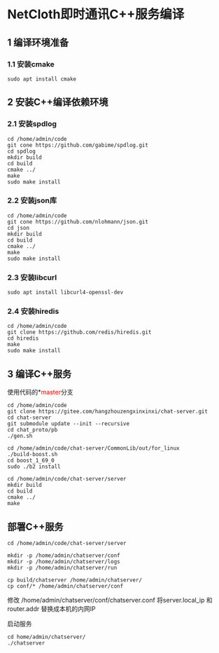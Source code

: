 # NetCloth即时通讯C++服务编译
## 1 编译环境准备

### 1.1 安装cmake

```
sudo apt install cmake
```


## 2 安装C++编译依赖环境

### 2.1 安装spdlog

```
cd /home/admin/code
git cone https://github.com/gabime/spdlog.git
cd spdlog
mkdir build
cd build
cmake ../
make
sudo make install
```

### 2.2 安装json库
```
cd /home/admin/code
git cone https://github.com/nlohmann/json.git
cd json
mkdir build
cd build
cmake ../
make
sudo make install
```

### 2.3 安装libcurl

```
sudo apt install libcurl4-openssl-dev
```

### 2.4 安装hiredis

```
cd /home/admin/code
git clone https://github.com/redis/hiredis.git
cd hiredis
make
sudo make install
```

## 3 编译C++服务
使用代码的*<font color=red>master</font>分支

```
cd /home/admin/code
git clone https://gitee.com/hangzhouzengxinxinxi/chat-server.git
cd chat-server
git submodule update --init --recursive
cd chat_proto/pb
./gen.sh

cd /home/admin/code/chat-server/CommonLib/out/for_linux
./build-boost.sh
cd boost_1_69_0
sudo ./b2 install

cd /home/admin/code/chat-server/server
mkdir build
cd build
cmake ../
make
```

## 部署C++服务

```
cd /home/admin/code/chat-server/server

mkdir -p /home/admin/chatserver/conf
mkdir -p /home/admin/chatserver/logs
mkdir -p /home/admin/chatserver/run

cp build/chatserver /home/admin/chatserver/
cp conf/* /home/admin/chatserver/conf
```

修改 /home/admin/chatserver/conf/chatserver.conf
将server.local_ip 和 router.addr 替换成本机的内网IP

启动服务

```
cd home/admin/chatserver/
./chatserver
```
